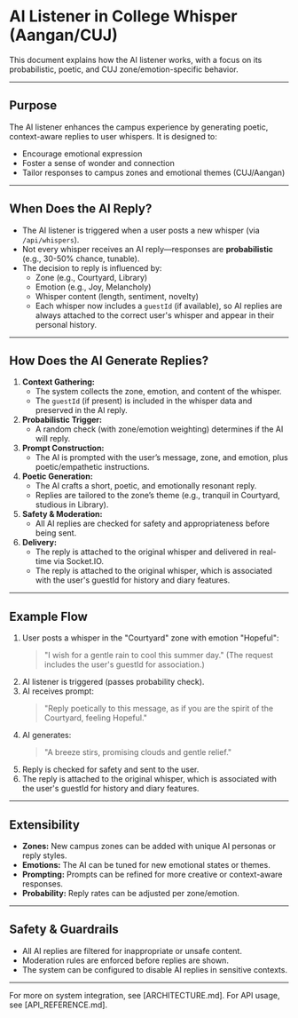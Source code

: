 # AI Listener in College Whisper (Aangan/CUJ)

This document explains how the AI listener works, with a focus on its probabilistic, poetic, and CUJ zone/emotion-specific behavior.

---

## Purpose
The AI listener enhances the campus experience by generating poetic, context-aware replies to user whispers. It is designed to:
- Encourage emotional expression
- Foster a sense of wonder and connection
- Tailor responses to campus zones and emotional themes (CUJ/Aangan)

---

## When Does the AI Reply?
- The AI listener is triggered when a user posts a new whisper (via `/api/whispers`).
- Not every whisper receives an AI reply—responses are **probabilistic** (e.g., 30-50% chance, tunable).
- The decision to reply is influenced by:
  - Zone (e.g., Courtyard, Library)
  - Emotion (e.g., Joy, Melancholy)
  - Whisper content (length, sentiment, novelty)
  - Each whisper now includes a `guestId` (if available), so AI replies are always attached to the correct user's whisper and appear in their personal history.

---

## How Does the AI Generate Replies?
1. **Context Gathering:**
   - The system collects the zone, emotion, and content of the whisper.
   - The `guestId` (if present) is included in the whisper data and preserved in the AI reply.
2. **Probabilistic Trigger:**
   - A random check (with zone/emotion weighting) determines if the AI will reply.
3. **Prompt Construction:**
   - The AI is prompted with the user’s message, zone, and emotion, plus poetic/empathetic instructions.
4. **Poetic Generation:**
   - The AI crafts a short, poetic, and emotionally resonant reply.
   - Replies are tailored to the zone’s theme (e.g., tranquil in Courtyard, studious in Library).
5. **Safety & Moderation:**
   - All AI replies are checked for safety and appropriateness before being sent.
6. **Delivery:**
   - The reply is attached to the original whisper and delivered in real-time via Socket.IO.
   - The reply is attached to the original whisper, which is associated with the user's guestId for history and diary features.

---

## Example Flow
1. User posts a whisper in the "Courtyard" zone with emotion "Hopeful":
   > "I wish for a gentle rain to cool this summer day."
   (The request includes the user's guestId for association.)
2. AI listener is triggered (passes probability check).
3. AI receives prompt:
   > "Reply poetically to this message, as if you are the spirit of the Courtyard, feeling Hopeful."
4. AI generates:
   > "A breeze stirs, promising clouds and gentle relief."
5. Reply is checked for safety and sent to the user.
6. The reply is attached to the original whisper, which is associated with the user's guestId for history and diary features.

---

## Extensibility
- **Zones:** New campus zones can be added with unique AI personas or reply styles.
- **Emotions:** The AI can be tuned for new emotional states or themes.
- **Prompting:** Prompts can be refined for more creative or context-aware responses.
- **Probability:** Reply rates can be adjusted per zone/emotion.

---

## Safety & Guardrails
- All AI replies are filtered for inappropriate or unsafe content.
- Moderation rules are enforced before replies are shown.
- The system can be configured to disable AI replies in sensitive contexts.

---

For more on system integration, see [ARCHITECTURE.md]. For API usage, see [API_REFERENCE.md]. 
